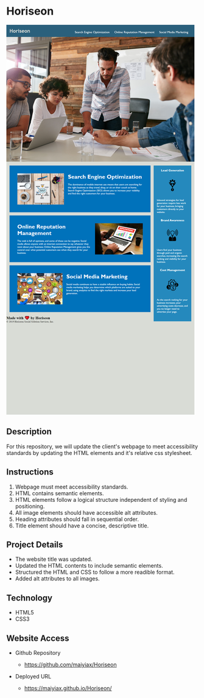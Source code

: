 # Horiseon

![screenshot](assets/images/horiseon-screenshot.png)

## Description
For this repository, we will update the client's webpage to meet accessibility standards by updating the HTML elements and it's relative css stylesheet.

## Instructions
1. Webpage must meet accessibility standards.
2. HTML contains semantic elements.
3. HTML elements follow a logical structure independent of styling and positioning.
4. All image elements should have accessible alt attributes.
5. Heading attributes should fall in sequential order.
6. Title element should have a concise, descriptive title.


## Project Details
* The website title was updated.
* Updated the HTML contents to include semantic elements.
* Structured the HTML and CSS to follow a more readible format.
* Added alt attributes to all images.

## Technology
* HTML5
* CSS3 

## Website Access
* Github Repository
    * https://github.com/maiyiax/Horiseon

* Deployed URL
    * https://maiyiax.github.io/Horiseon/
